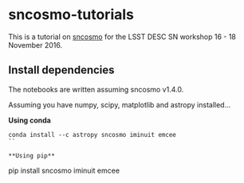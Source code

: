 # sncosmo-tutorials

This is a tutorial on [sncosmo](http://sncosmo.readthedocs.io) for the
LSST DESC SN workshop 16 - 18 November 2016.

Install dependencies
--------------------

The notebooks are written assuming sncosmo v1.4.0.

Assuming you have numpy, scipy, matplotlib and astropy installed...

**Using conda**

```
conda install --c astropy sncosmo iminuit emcee
``

**Using pip**

```
pip install sncosmo iminuit emcee
```
